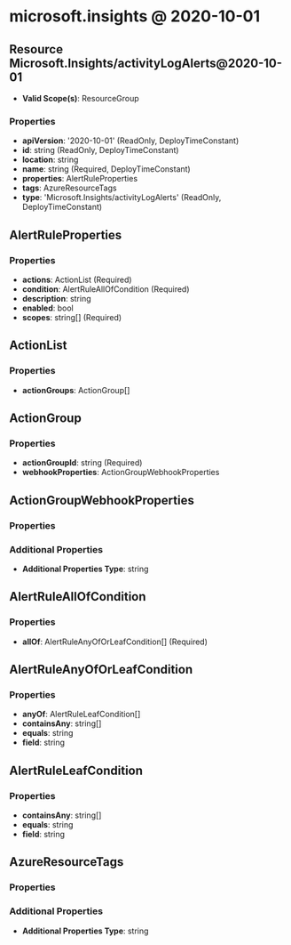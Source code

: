 # microsoft.insights @ 2020-10-01

## Resource Microsoft.Insights/activityLogAlerts@2020-10-01
* **Valid Scope(s)**: ResourceGroup
### Properties
* **apiVersion**: '2020-10-01' (ReadOnly, DeployTimeConstant)
* **id**: string (ReadOnly, DeployTimeConstant)
* **location**: string
* **name**: string (Required, DeployTimeConstant)
* **properties**: AlertRuleProperties
* **tags**: AzureResourceTags
* **type**: 'Microsoft.Insights/activityLogAlerts' (ReadOnly, DeployTimeConstant)

## AlertRuleProperties
### Properties
* **actions**: ActionList (Required)
* **condition**: AlertRuleAllOfCondition (Required)
* **description**: string
* **enabled**: bool
* **scopes**: string[] (Required)

## ActionList
### Properties
* **actionGroups**: ActionGroup[]

## ActionGroup
### Properties
* **actionGroupId**: string (Required)
* **webhookProperties**: ActionGroupWebhookProperties

## ActionGroupWebhookProperties
### Properties
### Additional Properties
* **Additional Properties Type**: string

## AlertRuleAllOfCondition
### Properties
* **allOf**: AlertRuleAnyOfOrLeafCondition[] (Required)

## AlertRuleAnyOfOrLeafCondition
### Properties
* **anyOf**: AlertRuleLeafCondition[]
* **containsAny**: string[]
* **equals**: string
* **field**: string

## AlertRuleLeafCondition
### Properties
* **containsAny**: string[]
* **equals**: string
* **field**: string

## AzureResourceTags
### Properties
### Additional Properties
* **Additional Properties Type**: string

